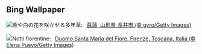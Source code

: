 ## Bing Wallpaper
![](https://www.bing.com/th?id=OHR.Ayame2024_JA-JP3356201078_UHD.jpg&w=1000)紫や白の花を咲かせる多年草:&nbsp;&ensp;[菖蒲, 山形県 長井市 (© gyro/Getty Images)](https://www.bing.com/th?id=OHR.Ayame2024_JA-JP3356201078_UHD.jpg)
<br><br/>
![](https://www.bing.com/th?id=OHR.FlorenceDuomo_IT-IT5589174181_UHD.jpg&w=1000)Notti fiorentine:&nbsp;&ensp;[Duomo Santa Maria del Fiore, Firenze, Toscana, Italia (© Elena Pueyo/Getty Images)](https://www.bing.com/th?id=OHR.FlorenceDuomo_IT-IT5589174181_UHD.jpg)
<br><br/>
